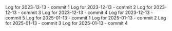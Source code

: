 Log for 2023-12-13 - commit 1
Log for 2023-12-13 - commit 2
Log for 2023-12-13 - commit 3
Log for 2023-12-13 - commit 4
Log for 2023-12-13 - commit 5
Log for 2025-01-13 - commit 1
Log for 2025-01-13 - commit 2
Log for 2025-01-13 - commit 3
Log for 2025-01-13 - commit 4
